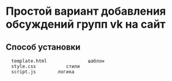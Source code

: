 Простой вариант добавления обсуждений групп vk на сайт
=============================

Способ установки
------------

      template.html               шаблон
      style.css           стили
      script.js        логика

